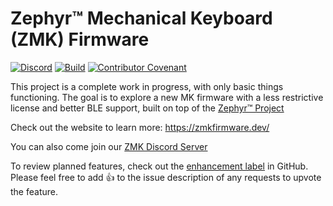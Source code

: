 # Zephyr™ Mechanical Keyboard (ZMK) Firmware

[![Discord](https://img.shields.io/discord/719497620560543766)](https://zmkfirmware.dev/community/discord/invite)
[![Build](https://github.com/zmkfirmware/zmk/workflows/Build/badge.svg)](https://github.com/zmkfirmware/zmk/actions)
[![Contributor Covenant](https://img.shields.io/badge/Contributor%20Covenant-v2.0%20adopted-ff69b4.svg)](CODE_OF_CONDUCT.md)

This project is a complete work in progress, with only basic things functioning. The goal is to explore a new MK firmware
with a less restrictive license and better BLE support, built on top of the [Zephyr™ Project](https://www.zephyrproject.org/)

Check out the website to learn more: https://zmkfirmware.dev/

You can also come join our [ZMK Discord Server](https://zmkfirmware.dev/community/discord/invite)

To review planned features, check out the [enhancement label](https://github.com/zmkfirmware/zmk/issues?q=is%3Aissue+is%3Aopen+label%3Aenhancement) in GitHub. Please feel free to add 👍 to the issue description of any requests to upvote the feature.
